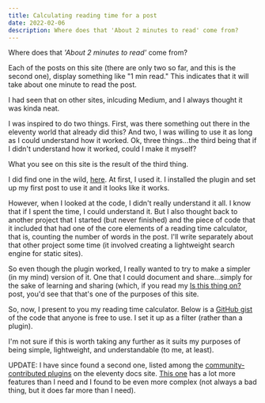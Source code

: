 ```yaml
---
title: Calculating reading time for a post
date: 2022-02-06
description: Where does that 'About 2 minutes to read' come from?
---
```


Where does that _'About 2 minutes to read'_ come from?

Each of the posts on this site (there are only two so far, and this is the second one), display something like "1 min read." This indicates that it will take about one minute to read the post.

I had seen that on other sites, inlcuding Medium, and I always thought it was kinda neat.

I was inspired to do two things. First, was there something out there in the eleventy world that already did this? And two, I was willing to use it as long as I could understand how it worked. Ok, three things...the third being that if I didn't understand how it worked, could I make it myself?

What you see on this site is the result of the third thing.

I did find one in the wild, [here](https://github.com/johanbrook/eleventy-plugin-reading-time). At first, I used it. I installed the plugin and set up my first post to use it and it looks like it works.

However, when I looked at the code, I didn't really understand it all. I know that if I spent the time, I could understand it. But I also thought back to another project that I started (but never finished) and the piece of code that it included that had one of the core elements of a reading time calculator, that is, counting the number of words in the post. I'll write separately about that other project some time (it involved creating a lightweight search engine for static sites).

So even though the plugin worked, I really wanted to try to make a simpler (in my mind) version of it. One that I could document and share...simply for the sake of learning and sharing (which, if you read my [Is this thing on?](https://www.bobmonsour.com/posts/is-this-thing-on/) post, you'd see that that's one of the purposes of this site.

So, now, I present to you my reading time calculator. Below is a [GitHub gist](https://gist.github.com/bobmonsour/53ea41c50bec94be394a9314858dad1d) of the code that anyone is free to use. I set it up as a filter (rather than a plugin).

<script src="https://gist.github.com/bobmonsour/53ea41c50bec94be394a9314858dad1d.js"></script>

I'm not sure if this is worth taking any further as it suits my purposes of being simple, lightweight, and understandable (to me, at least).

UPDATE: I have since found a second one, listed among the [community-contributed plugins](https://www.11ty.dev/docs/plugins/) on the eleventy docs site. [This one](https://github.com/JKC-Codes/eleventy-plugin-time-to-read) has a lot more features than I need and I found to be even more complex (not always a bad thing, but it does far more than I need).
